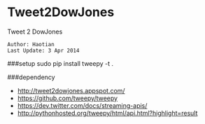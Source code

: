 Tweet2DowJones
==============

Tweet 2 DowJones

	Author: Haotian
	Last Update: 3 Apr 2014

###setup
	sudo pip install tweepy -t .



###dependency
- http://tweet2dowjones.appspot.com/
- https://github.com/tweepy/tweepy
- https://dev.twitter.com/docs/streaming-apis/
- http://pythonhosted.org/tweepy/html/api.html?highlight=result 



